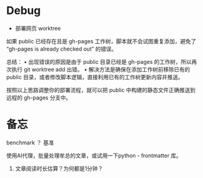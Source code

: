 # Debug


- 部署网页 worktree

如果 public 已经存在且是 gh-pages 工作树，脚本就不会试图重复添加，避免了 “gh-pages is already checked out” 的错误。

总结： • 出现错误的原因是由于 public 目录已经是 gh-pages 的工作树，所以再次执行 git worktree add 出错。
• 解决方法是确保在添加工作树前移除已有的 public 目录，或者修改脚本逻辑，直接利用已有的工作树更新内容并推送。

按照以上思路调整你的部署流程，就可以把 public 中构建的静态文件正确推送到远程的 gh-pages 分支中。



# 备忘


benchmark ？ 基准

使用AI代理，批量处理牟总的文章，或试用一下python - frontmatter 库。

1. 文章阅读时长估算？为何都是1分钟？

